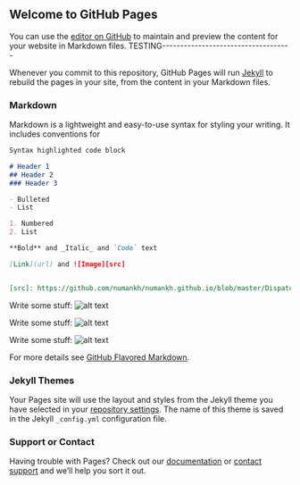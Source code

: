 ## Welcome to GitHub Pages

You can use the [editor on GitHub](https://github.com/numankh/DispatchAnalysis/edit/master/README.md) to maintain and preview the content for your website in Markdown files. TESTING------------------------------------

Whenever you commit to this repository, GitHub Pages will run [Jekyll](https://jekyllrb.com/) to rebuild the pages in your site, from the content in your Markdown files.

### Markdown

Markdown is a lightweight and easy-to-use syntax for styling your writing. It includes conventions for

```markdown
Syntax highlighted code block

# Header 1
## Header 2
### Header 3

- Bulleted
- List

1. Numbered
2. List

**Bold** and _Italic_ and `Code` text

[Link](url) and ![Image][src]


[src]: https://github.com/numankh/numankh.github.io/blob/master/Dispatch%20Unit%20Drive%20Time.png
```

Write some stuff: 
![alt text](https://github.com/numankh/numankh.github.io/blob/master/Dispatch%20Unit%20Drive%20Time.png "Logo Title Text 1")


Write some stuff: 
![alt text](https://github.com/numankh/numankh.github.io/blob/master/Ambulance%20Drive%20Time.png "Logo Title Text 1")


Write some stuff: 
![alt text](https://github.com/numankh/numankh.github.io/blob/master/911%20Operator%20Reaction%20Time.png "Logo Title Text 1")

For more details see [GitHub Flavored Markdown](https://guides.github.com/features/mastering-markdown/).

### Jekyll Themes

Your Pages site will use the layout and styles from the Jekyll theme you have selected in your [repository settings](https://github.com/numankh/DispatchAnalysis/settings). The name of this theme is saved in the Jekyll `_config.yml` configuration file.

### Support or Contact

Having trouble with Pages? Check out our [documentation](https://help.github.com/categories/github-pages-basics/) or [contact support](https://github.com/contact) and we’ll help you sort it out.
